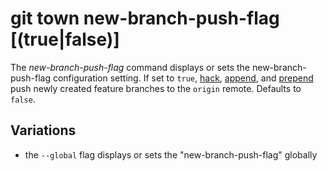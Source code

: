 # git town new-branch-push-flag [(true|false)]

The _new-branch-push-flag_ command displays or sets the new-branch-push-flag
configuration setting. If set to `true`, [hack](hack.md), [append](append.md),
and [prepend](prepend.md) push newly created feature branches to the `origin`
remote. Defaults to `false`.

</a>

## Variations

- the `--global` flag displays or sets the "new-branch-push-flag" globally
